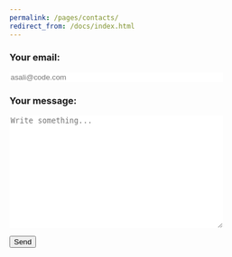 ```yaml
---
permalink: /pages/contacts/
redirect_from: /docs/index.html
---
```


<!--<div class="col-md-6 text-center">
  <h2>Social media/E-mail</h2>
  <p>Feel free to contact us with social media:
  <br>
      <a class="btn btn-primary" href="https://twitter.com/ASALIcode" role="button"><i class="fa fa-twitter" aria-hidden="true"></i></a>
      <a class="btn btn-primary" href="https://www.facebook.com/ASALIcode/" role="button"><i class="fa fa-facebook" aria-hidden="true"></i></a>
      <a class="btn btn-primary" href="https://www.linkedin.com/company/asalicode" role="button"><i class="fa fa-linkedin" aria-hidden="true"></i></a>
  <br>
  or send an e-mail to<a href="mailto:ste.rebu@outlook.it">ste.rebu@outlook.it</a>
  </p>
</div>-->

<!--<div class="col-md-6 text-center">-->
  <form action="https://formspree.io/f/mdopzvpj" method="POST">
    <h3>Your email:</h3>
    <p>
      <input type="text" style="width:75%; border:none" placeholder="asali@code.com" name="_replyto">
    </p>
    <h3>Your message:</h3>
    <p>
      <textarea placeholder="Write something..." style="height:200px; width:75%; border:none" name="message"></textarea>
    </p>
    <button class="btn btn-primary btn-lg" type="submit">Send</button>
  </form>
<!--</div>-->
